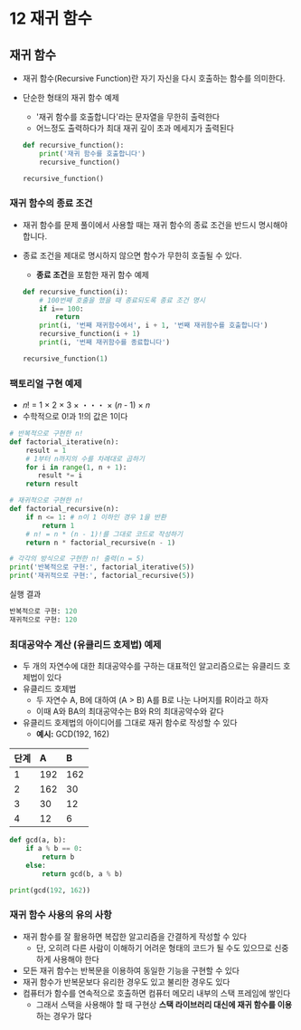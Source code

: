 # 12 재귀 함수

## 재귀 함수

- 재귀 함수(Recursive Function)란 자기 자신을 다시 호출하는 함수를 의미한다.

- 단순한 형태의 재귀 함수 예제

  - '재귀 함수를 호출합니다'라는 문자열을 무한히 출력한다
  - 어느정도 출력하다가 최대 재귀 깊이 초과 메세지가 출력된다

  ```python
  def recursive_function():
      print('재귀 함수를 호출합니다')
      recursive_function()
  
  recursive_function()
  ```



### 재귀 함수의 종료 조건

- 재귀 함수를 문제 풀이에서 사용할 때는 재귀 함수의 종료 조건을 반드시 명시해야 합니다.

- 종료 조건을 제대로 명시하지 않으면 함수가 무한히 호출될 수 있다.

  - **종료 조건**을 포함한 재귀 함수 예제

  ```python
  def recursive_function(i):
      # 100번째 호출을 했을 때 종료되도록 종료 조건 명시
      if i== 100:
          return
      print(i, '번째 재귀함수에서', i + 1, '번째 재귀함수를 호출합니다')
      recursive_function(i + 1)
      print(i, '번째 재귀함수를 종료합니다')
  
  recursive_function(1)
  ```



### 팩토리얼 구현 예제

- 𝑛! = 1 × 2 × 3 × ・・・ × (𝑛 - 1) × 𝑛
- 수학적으로 0!과 1!의 값은 1이다

```python
# 반복적으로 구현한 n!
def factorial_iterative(n):        
    result = 1
    # 1부터 n까지의 수를 차례대로 곱하기
    for i in range(1, n + 1):
       result *= i
    return result

# 재귀적으로 구현한 n!
def factorial_recursive(n):        
    if n <= 1: # n이 1 이하인 경우 1을 반환
        return 1
    # n! = n * (n - 1)!를 그대로 코드로 작성하기
    return n * factorial_recursive(n - 1)

# 각각의 방식으로 구현한 n! 출력(n = 5)
print('반복적으로 구현:', factorial_iterative(5))
print('재귀적으로 구현:', factorial_recursive(5))
```

실행 결과

```python
반복적으로 구현: 120
재귀적으로 구현: 120
```



### 최대공약수 계산 (유클리드 호제법) 예제

- 두 개의 자연수에 대한 최대공약수를 구하는 대표적인 알고리즘으로는 유클리드 호제법이 있다
- 유클리드 호제법
  - 두 자연수 A, B에 대하여 (A > B) A를 B로 나눈 나머지를 R이라고 하자
  - 이때 A와 BA의 최대공약수는 B와 R의 최대공약수와 같다
- 유클리드 호제법의 아이디어를 그대로 재귀 함수로 작성할 수 있다
  - **예시:** GCD(192, 162)

| 단계 | A    | B    |
| :--- | :--- | :--- |
| 1    | 192  | 162  |
| 2    | 162  | 30   |
| 3    | 30   | 12   |
| 4    | 12   | 6    |

```python
def gcd(a, b):
    if a % b == 0:
        return b
    else:
        return gcd(b, a % b)

print(gcd(192, 162))
```



### 재귀 함수 사용의 유의 사항

- 재귀 함수를 잘 활용하면 복잡한 알고리즘을 간결하게 작성할 수 있다
  - 단, 오히려 다른 사람이 이해하기 어려운 형태의 코드가 될 수도 있으므로 신중하게 사용해야 한다
- 모든 재귀 함수는 반복문을 이용하여 동일한 기능을 구현할 수 있다
- 재귀 함수가 반복문보다 유리한 경우도 있고 불리한 경우도 있다
- 컴퓨터가 함수를 연속적으로 호출하면 컴퓨터 메모리 내부의 스택 프레임에 쌓인다
  - 그래서 스택을 사용해야 할 때 구현상 **스택 라이브러리 대신에 재귀 함수를 이용**하는 경우가 많다